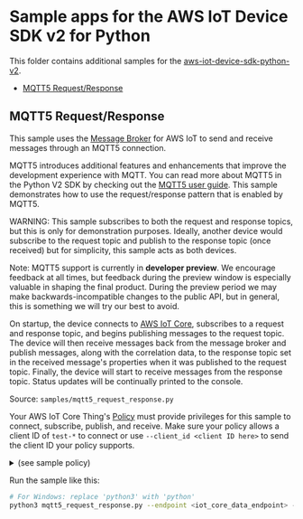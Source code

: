 # Sample apps for the AWS IoT Device SDK v2 for Python

This folder contains additional samples for the [aws-iot-device-sdk-python-v2](https://github.com/aws/aws-iot-device-sdk-python-v2).

 - [MQTT5 Request/Response](#mqtt5-requestresponse)

## MQTT5 Request/Response
This sample uses the
[Message Broker](https://docs.aws.amazon.com/iot/latest/developerguide/iot-message-broker.html)
for AWS IoT to send and receive messages
through an MQTT5 connection.

MQTT5 introduces additional features and enhancements that improve the development experience with MQTT. You can read more about MQTT5 in the Python V2 SDK by checking out the [MQTT5 user guide](../documents/MQTT5.md). This sample demonstrates how to use the request/response pattern that is enabled by MQTT5.

WARNING: This sample subscribes to both the request and response topics, but this is only for demonstration purposes. Ideally, another device would subscribe to the request topic and publish to the response topic (once received) but for simplicity, this sample acts as both devices.

Note: MQTT5 support is currently in **developer preview**. We encourage feedback at all times, but feedback during the preview window is especially valuable in shaping the final product. During the preview period we may make backwards-incompatible changes to the public API, but in general, this is something we will try our best to avoid.

On startup, the device connects to [AWS IoT Core](https://docs.aws.amazon.com/iot/latest/developerguide/iot-message-broker.html), subscribes to a request and response topic, and begins publishing messages to the request topic. The device will then receive messages back from the message broker and publish messages, along with the correlation data, to the response topic set in the received message's properties when it was published to the request topic. Finally, the device will start to receive messages from the response topic. Status updates will be continually printed to the console.

Source: `samples/mqtt5_request_response.py`

Your AWS IoT Core Thing's [Policy](https://docs.aws.amazon.com/iot/latest/developerguide/iot-policies.html) must provide privileges for this sample to connect, subscribe, publish, and receive. Make sure your policy allows a client ID of `test-*` to connect or use `--client_id <client ID here>` to send the client ID your policy supports.

<details>
<summary>(see sample policy)</summary>
<pre>
{
  "Version": "2012-10-17",
  "Statement": [
    {
      "Effect": "Allow",
      "Action": [
        "iot:Publish",
        "iot:Receive"
      ],
      "Resource": [
        "arn:aws:iot:<b>region</b>:<b>account</b>:topic/command/control/light-1/switch",
        "arn:aws:iot:<b>region</b>:<b>account</b>:topic/command/control/light-1/status"
      ]
    },
    {
      "Effect": "Allow",
      "Action": [
        "iot:Subscribe"
      ],
      "Resource": [
        "arn:aws:iot:<b>region</b>:<b>account</b>:topicfilter/command/control/light-1/switch",
        "arn:aws:iot:<b>region</b>:<b>account</b>:topicfilter/command/control/light-1/status"
      ]
    },
    {
      "Effect": "Allow",
      "Action": [
        "iot:Connect"
      ],
      "Resource": [
        "arn:aws:iot:<b>region</b>:<b>account</b>:client/test-*"
      ]
    }
  ]
}
</pre>
</details>

Run the sample like this:
``` sh
# For Windows: replace 'python3' with 'python'
python3 mqtt5_request_response.py --endpoint <iot_core_data_endpoint> --ca_file <file> --cert <file> --key <file>
```

